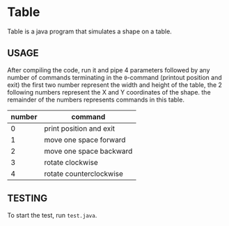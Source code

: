 # Table
Table is a java program that simulates a shape on a table.
## USAGE
After compiling the code, run it and pipe 4 parameters followed by any number of commands terminating in the `0`-command (printout position and exit)
the first two number represent the width and height of the table, the 2 following numbers represent the X and Y coordinates of the shape.
the remainder of the numbers represents commands in this table.

|number|command|
|------|-------|
|0|print position and exit|
|1|move one space forward |
|2|move one space backward|
|3|rotate clockwise       |
|4|rotate counterclockwise|

## TESTING
To start the test, run `test.java`.
